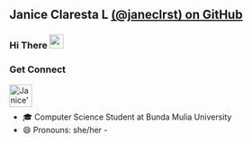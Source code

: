 ## **Janice Claresta L** [(@janeclrst) on GitHub](https://github.com/janeclrst)

### Hi There <img src="https://media.giphy.com/media/hvRJCLFzcasrR4ia7z/giphy.gif" width="25px">
<!--### My name is Janice Claresta Lingga. Nice to meet you :wink:-->

### Get Connect

<a href="https://www.instagram.com/jeyyy_cl/">
  <img align="left" alt="Janice's Instagram" width="40px" src="https://raw.githubusercontent.com/hussainweb/hussainweb/main/icons/instagram.png" />
</a>

<!--
<a href="https://twitter.com/chocoolatte12">
  <img align="left" alt="Janice | Twitter" width="40px" src="https://raw.githubusercontent.com/peterthehan/peterthehan/master/assets/twitter.svg" />
</a>
-->

<br><br>
<!--
**janeclrst/janeclrst** is a ✨ _special_ ✨ repository because its `README.md` (this file) appears on your GitHub profile.
-->

<!-- -->

- :mortar_board: Computer Science Student at Bunda Mulia University
- 😄 Pronouns: she/her
-<!--⚡ Fun fact: a melophile, gamers, dancer, and design-->

